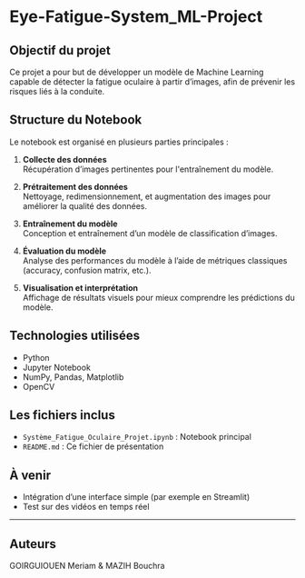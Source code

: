 # Eye-Fatigue-System_ML-Project

## Objectif du projet

Ce projet a pour but de développer un modèle de Machine Learning capable de détecter la fatigue oculaire à partir d’images, afin de prévenir les risques liés à la conduite.

## Structure du Notebook

Le notebook est organisé en plusieurs parties principales :

1. **Collecte des données**  
   Récupération d’images pertinentes pour l'entraînement du modèle.

2. **Prétraitement des données**  
   Nettoyage, redimensionnement, et augmentation des images pour améliorer la qualité des données.

3. **Entraînement du modèle**  
   Conception et entraînement d’un modèle de classification d’images.

4. **Évaluation du modèle**  
   Analyse des performances du modèle à l’aide de métriques classiques (accuracy, confusion matrix, etc.).

5. **Visualisation et interprétation**  
   Affichage de résultats visuels pour mieux comprendre les prédictions du modèle.

## Technologies utilisées

- Python
- Jupyter Notebook
- NumPy, Pandas, Matplotlib
- OpenCV

## Les fichiers inclus

- `Système_Fatigue_Oculaire_Projet.ipynb` : Notebook principal
- `README.md` : Ce fichier de présentation

## À venir

- Intégration d’une interface simple (par exemple en Streamlit)
- Test sur des vidéos en temps réel

---
## Auteurs
GOIRGUIOUEN Meriam & MAZIH Bouchra
